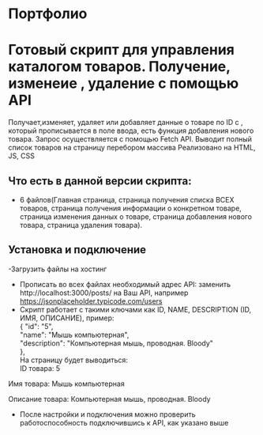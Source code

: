 # Портфолио
# Готовый скрипт для управления каталогом товаров. Получение, изменеие , удаление с помощью API
Получает,изменяет, удаляет или добавляет  данные о товаре по ID с , который прописывается в поле ввода, есть функция добавления нового товара. Запрос осуществляется с помощью Fetch API. Выводит полный список товаров на страницу перебором массива
Реализовано на HTML, JS, CSS


## Что есть в данной версии скрипта:
- 6 файлов(Главная страница,  страница получения списка ВСЕХ товаров, страница получения информации о конкретном товаре, страница изменения данных о товаре, страница добавления нового товара, страница удаления товара).
## Установка и подключение
-Загрузить файлы на хостинг
- Прописать во всех файлах необходимый адрес API: заменить http://localhost:3000/posts/ на Ваш API, например https://jsonplaceholder.typicode.com/users
- Скрипт работает с такими ключами как ID, NAME, DESCRIPTION (ID, ИМЯ, ОПИСАНИЕ), пример: <br> {
    "id": "5",<br>
    "name": "Мышь компьютерная",<br>
    "description": "Компьютерная  мышь, проводная. Bloody"<br>
  },<br>
  На страницу будет выводиться:<br>
  ID товара: 5<br>

Имя товара: Мышь компьютерная<br>

Описание товара: Компьютерная мышь, проводная. Bloody<br>
  - После настройки и подключения можно проверить работоспособность подключившись к API, как указано выше

  
